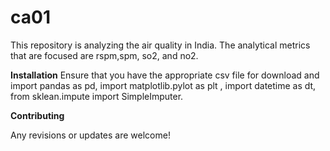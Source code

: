 # ca01

This repository is analyzing the air quality in India.  The analytical metrics that are focused are rspm,spm, so2, and no2. 

**Installation**
Ensure that you have the appropriate csv file for download and import pandas as pd, import matplotlib.pylot as plt , import datetime as dt, from sklean.impute import SimpleImputer.

**Contributing**

Any revisions or updates are welcome!
